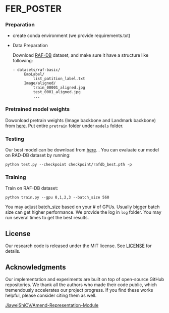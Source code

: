 # FER_POSTER

### Preparation
- create conda environment (we provide requirements.txt)

- Data Preparation

  Download [RAF-DB](http://www.whdeng.cn/RAF/model1.html#dataset) dataset, and make sure it have a structure like following:
 
	```
	- datasets/raf-basic/
		 EmoLabel/
		     list_patition_label.txt
		 Image/aligned/
		     train_00001_aligned.jpg
		     test_0001_aligned.jpg
		     ...
	```

### Pretrained model weights
Dowonload pretrain weights (Image backbone and Landmark backbone) from [here](https://drive.google.com/drive/folders/1X9pE-NmyRwvBGpVzJOEvLqRPRfk_Siwq?usp=sharing). Put entire `pretrain` folder under `models` folder.

### Testing

Our best model can be download from [here](https://drive.google.com/drive/folders/1jeCPTGjBL8YgKKB9YrI9TYZywme8gymv?usp=sharing). . You can evaluate our model on RAD-DB dataset by running: 

```
python test.py --checkpoint checkpoint/rafdb_best.pth -p
```

### Training
Train on RAF-DB dataset:
```
python train.py --gpu 0,1,2,3 --batch_size 560
```
You may adjust batch_size based on your # of GPUs. Usually bigger batch size can get higher performance. We provide the log in  `log` folder. You may run several times to get the best results. 


## License

Our research code is released under the MIT license. See [LICENSE](LICENSE) for details. 



## Acknowledgments

Our implementation and experiments are built on top of open-source GitHub repositories. We thank all the authors who made their code public, which tremendously accelerates our project progress. If you find these works helpful, please consider citing them as well.

[JiaweiShiCV/Amend-Representation-Module](https://github.com/JiaweiShiCV/Amend-Representation-Module) 


